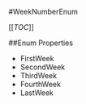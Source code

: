 #WeekNumberEnum

[[_TOC_]]

##Enum Properties 

* FirstWeek
* SecondWeek
* ThirdWeek
* FourthWeek
* LastWeek